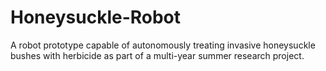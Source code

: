 # Honeysuckle-Robot
A robot prototype capable of autonomously treating invasive honeysuckle bushes with herbicide as part of a multi-year summer research project.
